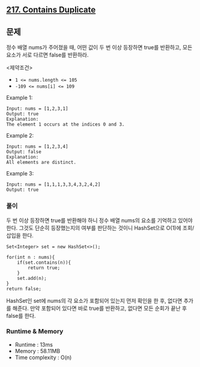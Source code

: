 [217. Contains Duplicate](https://leetcode.com/problems/contains-duplicate/)
---

## 문제
정수 배열 nums가 주어졌을 때, 어떤 값이 두 번 이상 등장하면 true를 반환하고,
모든 요소가 서로 다르면 false를 반환하라.

<제약조건>
- `1 <= nums.length <= 105`
- `-109 <= nums[i] <= 109`

Example 1:
```
Input: nums = [1,2,3,1]
Output: true    
Explanation:
The element 1 occurs at the indices 0 and 3.
```
Example 2:
```
Input: nums = [1,2,3,4]
Output: false
Explanation:
All elements are distinct.
```
Example 3:
```
Input: nums = [1,1,1,3,3,4,3,2,4,2]
Output: true
```

### 풀이
두 번 이상 등장하면 true를 반환해야 하니 정수 배열 nums의 요소를 기억하고 있어야 한다. 그것도 단순히 등장했는지의 여부를 판단하는 것이니 HashSet으로 O(1)에 조회/삽입을 한다.

```
Set<Integer> set = new HashSet<>();

for(int n : nums){
    if(set.contains(n)){
        return true;
    }
    set.add(n);
}
return false;
```
HashSet인 set에 nums의 각 요소가 포함되어 있는지 먼저 확인을 한 후, 없다면 추가를 해준다. 만약 포함되어 있다면 바로 true를 반환하고, 없다면 모든 순회가 끝난 후 false를 한다.

### Runtime & Memory
- Runtime
    : 13ms
- Memory
    : 58.11MB
- Time complexity
    : O(n)